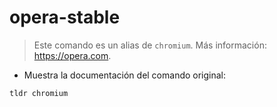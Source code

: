 # opera-stable

> Este comando es un alias de `chromium`.
> Más información: <https://opera.com>.

- Muestra la documentación del comando original:

`tldr chromium`
